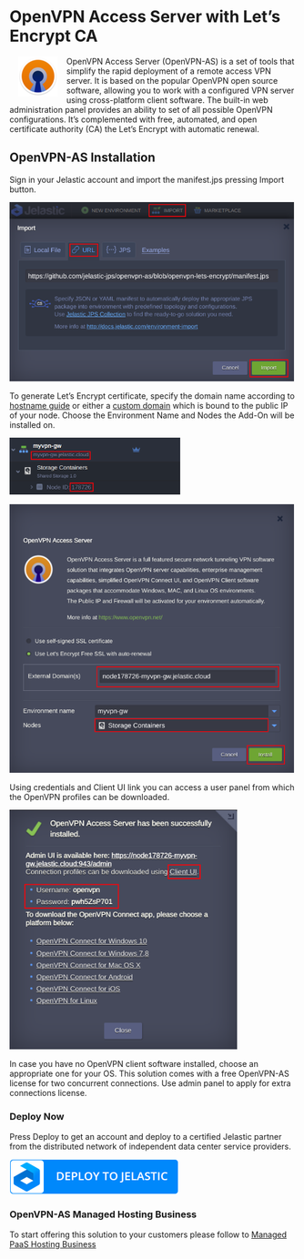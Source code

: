 # OpenVPN Access Server with Let’s Encrypt CA

<p align="left"> 
<img style="padding: 0 15px; float: left;" src="images/logo.png" width="70">
</p>

OpenVPN Access Server (OpenVPN-AS) is a set of tools that simplify the rapid deployment of a remote access VPN server. It is based on the popular OpenVPN open source software, allowing you to work with a configured VPN server using cross-platform client software. The built-in web administration panel provides an ability to set of all possible OpenVPN configurations. It’s complemented with free, automated, and open certificate authority (CA) the Let’s Encrypt with automatic renewal.

## OpenVPN-AS Installation

Sign in your Jelastic account and import the manifest.jps pressing Import button. 

<p align="left"> 
<img src="images/import-le3.png" width="500">
</p>

To generate Let’s Encrypt certificate, specify the domain name according to [hostname guide](https://docs.jelastic.com/container-dns-hostnames#common-hostnames) or either a [custom domain](https://docs.jelastic.com/custom-domain-via-arecord) which is bound to the public IP of your node. Choose the Environment Name and Nodes the Add-On will be installed on. 

<p align="left"> 
<img src="images/topo.png" width="300">
</p>

<p align="left"> 
<img src="images/install-le.png" width="500">
</p>

Using credentials and Client UI link you can access a user panel from which the OpenVPN profiles can be downloaded. 

<p align="left"> 
<img src="images/success-le.png" width="400">
</p>

In case you have no OpenVPN client software installed, choose an appropriate one for your OS.
This solution comes with a free OpenVPN-AS license for two concurrent connections. Use admin panel to apply for extra connections license.


### Deploy Now
Press Deploy to get an account and deploy to a certified Jelastic partner from the distributed network of independent data center service providers. 

[![Deploy](https://github.com/jelastic-jps/git-push-deploy/raw/master/images/deploy-to-jelastic.png)](https://jelastic.com/install-application/?manifest=https://raw.githubusercontent.com/jelastic-jps/openvpn-as/openvpn-lets-encrypt/manifest.jps) 

### OpenVPN-AS Managed Hosting Business

To start offering this solution to your customers please follow to [Managed PaaS Hosting Business](https://jelastic.com/apaas/)

